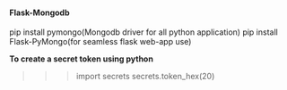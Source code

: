 
#### Flask-Mongodb 
pip install pymongo(Mongodb driver for all python application)
pip install Flask-PyMongo(for seamless flask web-app use) 

**To create a secret token using python** 
>>> import secrets 
>>> secrets.token_hex(20) 

